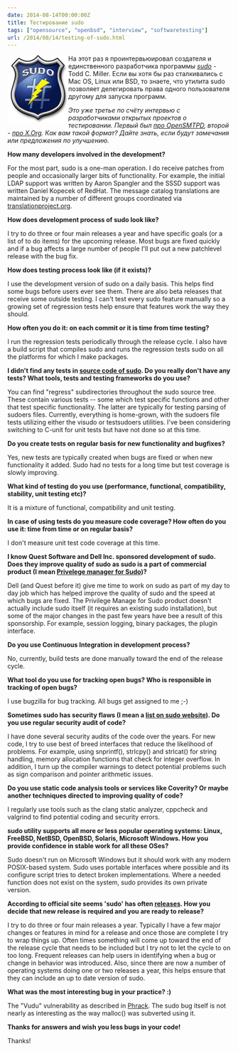 ```yaml
---
date: 2014-08-14T00:00:00Z
title: Тестирование sudo
tags: ["opensource", "openbsd", "interview", "softwaretesting"]
url: /2014/08/14/testing-of-sudo.html
---
```


<img src="/images/logo-sudo.png" alt="Sudo" style="float:left">

На этот раз я проинтервьюировал создателя и единственного разработчика программы *[sudo](http://www.sudo.ws/)* - Todd C. Miller.
Если вы хотя бы раз сталкивались с Mac OS, Linux или BSD, то знаете, что
утилита sudo позволяет делегировать права одного пользователя другому для запуска
программ.

*Это уже третье по счёту интервью с разработчиками открытых проектов о тестировании.
Первый был [про OpenSMTPD](/2014/07/29/testing-of-opensmtpd.html),
второй - [про X.Org](/2014/08/06/testing-of-xorg.html).
Как вам такой формат? Дайте знать, если будут замечания или предложения по улучшению.*

**How many developers involved in the development?**

For the most part, sudo is a one-man operation.  I do receive patches
from people and occasionally larger bits of functionality.  For
example, the initial LDAP support was written by Aaron Spangler and
the SSSD support was written Daniel Kopecek of RedHat.  The message
catalog translations are maintained by a number of different groups
coordinated via [translationproject.org](http://translationproject.org/).

**How does development process of sudo look like?**

I try to do three or four main releases a year and have specific
goals (or a list of to do items) for the upcoming release.  Most
bugs are fixed quickly and if a bug affects a large number of people
I'll put out a new patchlevel release with the bug fix.

**How does testing process look like (if it exists)?**

I use the development version of sudo on a daily basis.  This helps
find some bugs before users ever see them.  There are also beta
releases that receive some outside testing.  I can't test every
sudo feature manually so a growing set of regression tests help
ensure that features work the way they should.

**How often you do it: on each commit or it is time from time testing?**

I run the regression tests periodically through the release cycle.
I also have a build script that compiles sudo and runs the regression
tests sudo on all the platforms for which I make packages.

**I didn't find any tests in [source code of sudo](http://www.sudo.ws/repos/sudo/).
Do you really don't have any tests? What tools, tests and testing frameworks
do you use?**

You can find "regress" subdirectories throughout the sudo source
tree.  These contain various tests -- some which test specific functions
and other that test specific functionality.  The latter are typically
for testing parsing of sudoers files.  Currently, everything is
home-grown, with the sudoers file tests utilizing either the visudo
or testsudoers utilities. I've been considering switching to C-unit
for unit tests but have not done so at this time.

**Do you create tests on regular basis for new functionality and bugfixes?**

Yes, new tests are typically created when bugs are fixed or when
new functionality it added.  Sudo had no tests for a long time but
test coverage is slowly improving.

**What kind of testing do you use (performance, functional,
compatibility, stability, unit testing etc)?**

It is a mixture of functional, compatibility and unit testing.

**In case of using tests do you measure code coverage?
How often do you use it: time from time or on regular basis?**

I don't measure unit test code coverage at this time.

**I know Quest Software and Dell Inc. sponsored development of sudo.
Does they improve quality of sudo as sudo is a part of commercial product
(I mean [Privelege manager for Sudo](http://www.quest.com/privilege-manager-for-sudo/))?**

Dell (and Quest before it) give me time to work on sudo as part of
my day to day job which has helped improve the quality of sudo and
the speed at which bugs are fixed.  The Privilege Manage for Sudo
product doesn't actually include sudo itself (it requires an existing
sudo installation), but some of the major changes in the past few
years have bee a result of this sponsorship.  For example, session
logging, binary packages, the plugin interface.

**Do you use Continuous Integration in development process?**

No, currently, build tests are done manually toward the end of the
release cycle.

**What tool do you use for tracking open bugs? Who is responsible in
tracking of open bugs?**

I use bugzilla for bug tracking.  All bugs get assigned to me ;-)

**Sometimes sudo has security flaws (I mean a [list on sudo website](http://www.sudo.ws/sudo/alerts/)).
Do you use regular security audit of code?**

I have done several security audits of the code over the years.
For new code, I try to use best of breed interfaces that reduce the
likelihood of problems.  For example, using snprintf(), strlcpy()
and strlcat() for string handling, memory allocation functions that
check for integer overflow.  In addition, I turn up the compiler
warnings to detect potential problems such as sign comparison and
pointer arithmetic issues.

**Do you use static code analysis tools or services like Coverity?
Or maybe another techniques directed to improving quality of code?**

I regularly use tools such as the clang static analyzer, cppcheck
and valgrind to find potential coding and security errors.

**sudo utility supports all more or less popular operating systems:
Linux, FreeBSD, NetBSD, OpenBSD, Solaris, Microsoft Windows.
How you provide confidence in stable work for all these OSes?**

Sudo doesn't run on Microsoft Windows but it should work with any
modern POSIX-based system.  Sudo uses portable interfaces where
possible and its configure script tries to detect broken implementations.
Where a needed function does not exist on the system, sudo provides
its own private version.

**According to official site seems 'sudo' has often [releases](http://www.sudo.ws/sudo/news.html).
How you decide that new release is required and you are ready to release?**

I try to do three or four main releases a year. Typically I have
a few major changes or features in mind for a release and once those
are complete I try to wrap things up.  Often times something will
come up toward the end of the release cycle that needs to be included
but I try not to let the cycle to on too long.  Frequent releases
can help users in identifying when a bug or change in behavior was
introduced.  Also, since there are now a number of operating systems
doing one or two releases a year, this helps ensure that they can
include an up to date version of sudo.

**What was the most interesting bug in your practice? :)**

The "Vudu" vulnerability as described in [Phrack](http://phrack.org/issues/57/8.html).
The sudo bug itself is not nearly as interesting as the way malloc()
was subverted using it.

**Thanks for answers and wish you less bugs in your code!**

Thanks!
